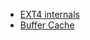 * [EXT4 internals](https://ext4.wiki.kernel.org/index.php/Ext4_Disk_Layout)
* [Buffer Cache](http://www.tldp.org/LDP/sag/html/buffer-cache.html)